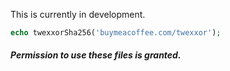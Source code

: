 This is currently in development.

``` php
echo twexxorSha256('buymeacoffee.com/twexxor');
```

##### Permission to use these files is granted.
